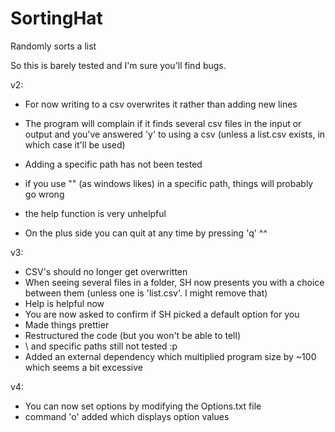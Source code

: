 # SortingHat
Randomly sorts a list

So this is barely tested and I'm sure you'll find bugs.
 
v2:

- For now writing to a csv overwrites it rather than adding new lines
- The program will complain if it finds several csv files in the input or output and you've answered 'y' to using a csv (unless a list.csv exists, in which case it'll be used)
- Adding a specific path has not been tested
- if you use "\" (as windows likes) in a specific path, things will probably go wrong
- the help function is very unhelpful

- On the plus side you can quit at any time by pressing 'q' ^^

v3:

- CSV's should no longer get overwritten
- When seeing several files in a folder, SH now presents you with a choice between them (unless one is 'list.csv'. I might remove that)
- Help is helpful now
- You are now asked to confirm if SH picked a default option for you
- Made things prettier
- Restructured the code (but you won't be able to tell)
- \ and specific paths still not tested :p
- Added an external dependency which multiplied program size by ~100 which seems a bit excessive

v4: 

- You can now set options by modifying the Options.txt file
- command 'o' added which displays option values
